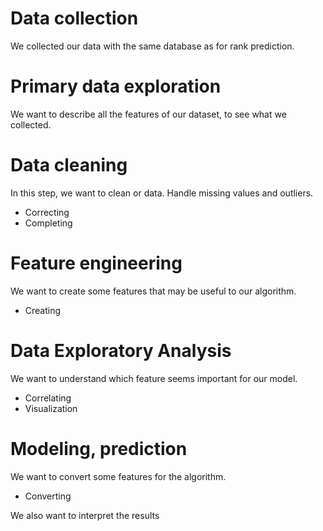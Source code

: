 # Data collection

We collected our data with the same database as for rank prediction.

# Primary data exploration

We want to describe all the features of our dataset, to see what we collected.

# Data cleaning

In this step, we want to clean or data. Handle missing values and outliers.

- Correcting
- Completing

# Feature engineering

We want to create some features that may be useful to our algorithm.

- Creating

# Data Exploratory Analysis

We want to understand which feature seems important for our model.

- Correlating
- Visualization

# Modeling, prediction

We want to convert some features for the algorithm.

- Converting

We also want to interpret the results